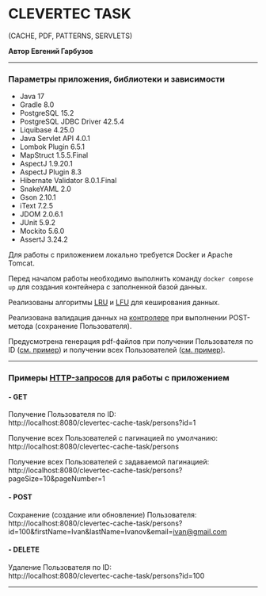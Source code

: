 # CLEVERTEC TASK

(CACHE, PDF, PATTERNS, SERVLETS)

**Автор Евгений Гарбузов**

***

### Параметры приложения, библиотеки и зависимости

- Java 17
- Gradle 8.0
- PostgreSQL 15.2
- PostgreSQL JDBC Driver 42.5.4
- Liquibase 4.25.0
- Java Servlet API 4.0.1
- Lombok Plugin 6.5.1
- MapStruct 1.5.5.Final
- AspectJ 1.9.20.1
- AspectJ Plugin 8.3
- Hibernate Validator 8.0.1.Final
- SnakeYAML 2.0
- Gson 2.10.1
- iText 7.2.5
- JDOM 2.0.6.1
- JUnit 5.9.2
- Mockito 5.6.0
- AssertJ 3.24.2

Для работы с приложением локально требуется Docker и Apache Tomcat.

Перед началом работы необходимо выполнить команду ```docker compose up```
для создания контейнера с заполненной базой данных.

Реализованы алгоритмы [LRU](src/main/java/ru/clevertec/dao/cache/impl/LRUCache.java "LRUCache.java")
и [LFU](src/main/java/ru/clevertec/dao/cache/impl/LFUCache.java "LFUCache.java")
для кеширования данных.

Реализована валидация данных на [контролере](src/main/java/ru/clevertec/controller/PersonController.java "PersonController.java")
при выполнении POST-метода (сохранение Пользователя).

Предусмотрена генерация pdf-файлов при получении Пользователя по ID
([см. пример](src/main/resources/pdfexample/person_get_by_id_example.pdf "person_get_by_id_example.pdf")) и
получении всех Пользователей ([см. пример](src/main/resources/pdfexample/person_get_all_example.pdf "person_get_all_example.pdf")).

***

### Примеры [HTTP-запросов](src/main/resources/http/person.http "person.http") для работы с приложением

#### - GET

Получение Пользователя по ID:</br>
http://localhost:8080/clevertec-cache-task/persons?id=1

Получение всех Пользователей с пагинацией по умолчанию:</br>
http://localhost:8080/clevertec-cache-task/persons

Получение всех Пользователей с задаваемой пагинацией:</br>
http://localhost:8080/clevertec-cache-task/persons?pageSize=10&pageNumber=1

#### - POST

Сохранение (создание или обновление) Пользователя:</br>
http://localhost:8080/clevertec-cache-task/persons?id=100&firstName=Ivan&lastName=Ivanov&email=ivan@gmail.com

#### - DELETE

Удаление Пользователя по ID:</br>
http://localhost:8080/clevertec-cache-task/persons?id=100

***